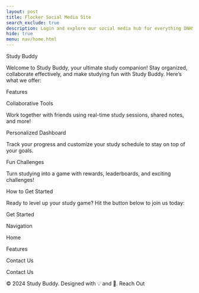 ```yaml
---
layout: post
title: Flocker Social Media Site 
search_exclude: true
description: Login and explore our social media hub for everything DNHS 
hide: true
menu: nav/home.html
---
```


Study Buddy

Welcome to Study Buddy, your ultimate study companion! Stay organized, collaborate effectively, and make studying fun with Study Buddy. Here’s what we offer:

Features

Collaborative Tools

Work together with friends using real-time study sessions, shared notes, and more!

Personalized Dashboard

Track your progress and customize your study schedule to stay on top of your goals.

Fun Challenges

Turn studying into a game with rewards, leaderboards, and exciting challenges!

How to Get Started

Ready to level up your study game? Hit the button below to join us today:

Get Started

Navigation

Home

Features

Contact Us

Contact Us

© 2024 Study Buddy. Designed with 💡 and 🧠. Reach Out


